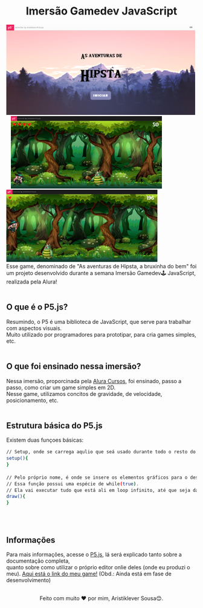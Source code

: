 <h1 align="center">Imersão Gamedev JavaScript</h1>
<div>
  <img src="assets-README/home.png" alt="Imagem da tela inicial do game" width="500px" />&nbsp;&nbsp;
  <img src="assets-README/game1.png" alt="Imagem do game" width="400px" />
  <img src="assets-README/game2.png" alt="Imagem do game" width="400px" />
</div>
Esse game, denominado de "As aventuras de Hipsta, a bruxinha do bem" foi um projeto desenvolvido durante a semana Imersão Gamedev🕹️ JavaScript, realizada pela Alura!
<br/><br/>

<h2>O que é o P5.js?</h2>
Resumindo, o P5 é uma biblioteca de JavaScript, que serve para trabalhar com aspectos visuais.<br/>
Muito utilizado por programadores para prototipar, para cria games simples, etc.
<br/><br/>

<h2>O que foi ensinado nessa imersão?</h2>
Nessa imersão, proporcinada pela <a href="https://www.alura.com.br/">Alura Cursos</a>, foi ensinado, passo a passo, como criar um game simples em 2D.<br/>
Nesse game, utilizamos concitos de gravidade, de velocidade, posicionamento, etc.
<br/><br/>

<h2>Estrutura básica do P5.js</h2>
Existem duas funçoes básicas:<br/>

```sh
// Setup, onde se carrega aqulio que seá usado durante todo o resto do arquivo (área de inicialização)
setup(){
}

// Pelo próprio nome, é onde se insere os elementos gráficos para o desenho. 
// Essa função possui uma espécie de while(true).
// Ela vai executar tudo que está ali em loop infinito, até que seja dado o comando de noLoop(). 
draw(){
}
```

<br/><br/>
<h2>Informações</h2>
Para mais informações, acesse o <a href="https://p5js.org/">P5.js</a>, lá será explicado tanto sobre a documentação completa,<br/>
quanto sobre como utilizar o próprio editor onlie deles (onde eu produzi o meu).
<a href="https://editor.p5js.org/Aristiklever-R-Sousa/full/0FWTX7Tmji">Aqui está o link do meu game!</a> (Obd.: Ainda está em fase de desenvolvimento)
<br/><br/>

<p align="center">Feito com muito ❤ por mim, Aristiklever Sousa😊.</p>
